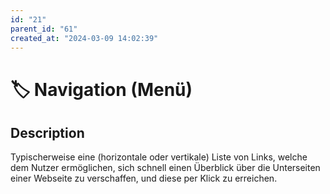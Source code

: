 ```yaml
---
id: "21"
parent_id: "61"
created_at: "2024-03-09 14:02:39"
---
```


# 🏷️ Navigation (Menü)

## Description

Typischerweise eine (horizontale oder vertikale) Liste von Links, welche dem Nutzer ermöglichen, sich schnell einen Überblick über die Unterseiten einer Webseite zu verschaffen, und diese per Klick zu erreichen.